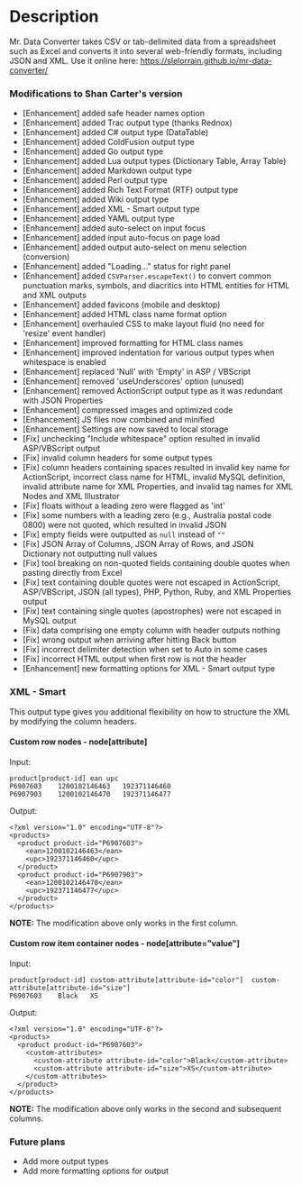 # Description

Mr. Data Converter takes CSV or tab-delimited data from a spreadsheet such as Excel and converts it into several web-friendly formats, including JSON and XML.
Use it online here: https://slelorrain.github.io/mr-data-converter/

### Modifications to Shan Carter's version

- [Enhancement] added safe header names option
- [Enhancement] added Trac output type (thanks Rednox)
- [Enhancement] added C# output type (DataTable)
- [Enhancement] added ColdFusion output type
- [Enhancement] added Go output type
- [Enhancement] added Lua output types (Dictionary Table, Array Table)
- [Enhancement] added Markdown output type
- [Enhancement] added Perl output type
- [Enhancement] added Rich Text Format (RTF) output type
- [Enhancement] added Wiki output type
- [Enhancement] added XML - Smart output type
- [Enhancement] added YAML output type
- [Enhancement] added auto-select on input focus
- [Enhancement] added input auto-focus on page load
- [Enhancement] added output auto-select on menu selection (conversion)
- [Enhancement] added "Loading..." status for right panel
- [Enhancement] added `CSVParser.escapeText()` to convert common punctuation marks, symbols, and diacritics into HTML entities for HTML and XML outputs
- [Enhancement] added favicons (mobile and desktop)
- [Enhancement] added HTML class name format option
- [Enhancement] overhauled CSS to make layout fluid (no need for 'resize' event handler)
- [Enhancement] improved formatting for HTML class names
- [Enhancement] improved indentation for various output types when whitespace is enabled
- [Enhancement] replaced 'Null' with 'Empty' in ASP / VBScript
- [Enhancement] removed 'useUnderscores' option (unused)
- [Enhancement] removed ActionScript output type as it was redundant with JSON Properties
- [Enhancement] compressed images and optimized code
- [Enhancement] JS files now combined and minified
- [Enhancement] Settings are now saved to local storage
- [Fix] unchecking "Include whitespace" option resulted in invalid ASP/VBScript output
- [Fix] invalid column headers for some output types
- [Fix] column headers containing spaces resulted in invalid key name for ActionScript, incorrect class name for HTML, invalid MySQL definition, invalid attribute name for XML Properties, and invalid tag names for XML Nodes and XML Illustrator
- [Fix] floats without a leading zero were flagged as 'int'
- [Fix] some numbers with a leading zero (e.g., Australia postal code 0800) were not quoted, which resulted in invalid JSON
- [Fix] empty fields were outputted as `null` instead of `""`
- [Fix] JSON Array of Columns, JSON Array of Rows, and JSON Dictionary not outputting null values
- [Fix] tool breaking on non-quoted fields containing double quotes when pasting directly from Excel
- [Fix] text containing double quotes were not escaped in ActionScript, ASP/VBScript, JSON (all types), PHP, Python, Ruby, and XML Properties output
- [Fix] text containing single quotes (apostrophes) were not escaped in MySQL output
- [Fix] data comprising one empty column with header outputs nothing
- [Fix] wrong output when arriving after hitting Back button
- [Fix] incorrect delimiter detection when set to Auto in some cases
- [Fix] incorrect HTML output when first row is not the header
- [Enhancement] new formatting options for XML - Smart output type

### XML - Smart

This output type gives you additional flexibility on how to structure the XML by modifying the column headers.

#### Custom row nodes - node[attribute]

Input:
```
product[product-id]	ean	upc
P6907603	1200102146463	192371146460
P6907903	1200102146470	192371146477
```

Output:
```
<?xml version="1.0" encoding="UTF-8"?>
<products>
  <product product-id="P6907603">
    <ean>1200102146463</ean>
    <upc>192371146460</upc>
  </product>
  <product product-id="P6907903">
    <ean>1200102146470</ean>
    <upc>192371146477</upc>
  </product>
</products>
```

**NOTE:** The modification above only works in the first column.

#### Custom row item container nodes - node[attribute="value"]

Input:
```
product[product-id]	custom-attribute[attribute-id="color"]	custom-attribute[attribute-id="size"]
P6907603	Black	XS
```

Output:
```
<?xml version="1.0" encoding="UTF-8"?>
<products>
  <product product-id="P6907603">
    <custom-attributes>
      <custom-attribute attribute-id="color">Black</custom-attribute>
      <custom-attribute attribute-id="size">XS</custom-attribute>
    </custom-attributes>
  </product>
</products>
```

**NOTE:** The modification above only works in the second and subsequent columns.

### Future plans

- Add more output types
- Add more formatting options for output
